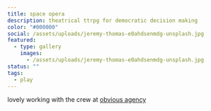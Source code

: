 ```yaml
---
title: space opera
description: theatrical ttrpg for democratic decision making
color: "#000000"
social: /assets/uploads/jeremy-thomas-e0ahdsenmdg-unsplash.jpg
featured:
  - type: gallery
    images:
      - /assets/uploads/jeremy-thomas-e0ahdsenmdg-unsplash.jpg
status: ""
tags:
  - play
---
```

lovely working with the crew at [obvious agency](https://www.obvious-agency.com/)
